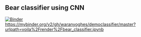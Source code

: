 ## Bear classifier using CNN 

[![Binder](https://mybinder.org/badge_logo.svg)](https://mybinder.org/v2/gh/waranyoghes/democlassifier/master?urlpath=voila%2Frender%2Fbear_classifier.ipynb)
<br>
https://mybinder.org/v2/gh/waranyoghes/democlassifier/master?urlpath=voila%2Frender%2Fbear_classifier.ipynb
